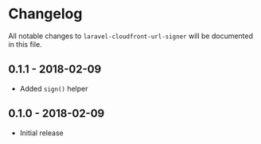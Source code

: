 # Changelog

All notable changes to `laravel-cloudfront-url-signer` will be documented in this file.

## 0.1.1 - 2018-02-09

- Added `sign()` helper

## 0.1.0 - 2018-02-09

- Initial release
